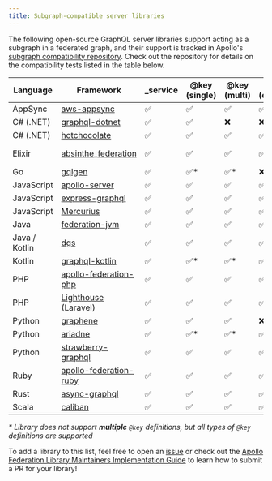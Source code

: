 ```yaml
---
title: Subgraph-compatible server libraries
---
```


The following open-source GraphQL server libraries support acting as a subgraph in a federated graph, and their support is tracked in Apollo's [subgraph compatibility repository](https://github.com/apollographql/apollo-federation-subgraph-compatibility). Check out the repository for details on the compatibility tests listed in the table below.

<div class="sticky-table">

| Language      | Framework                                                                            | \_service | @key (single) | @key (multi) | @key (composite) | @requires | @provides | ftv1                                                                         |
| ------------- | ------------------------------------------------------------------------------------ | --------- | ------------- | ------------ | ---------------- | --------- | --------- | ---------------------------------------------------------------------------- |
| AppSync       | [aws-appsync](https://aws.amazon.com/appsync/)                                       | ✅         | ✅             | ✅            | ✅                | ✅         | ✅         | ❌                                                                            |
| C# (.NET)     | [graphql-dotnet](https://github.com/graphql-dotnet/graphql-dotnet)                   | ✅         | ✅             | ❌            | ❌                | ❌         | ❌         | ❌                                                                            |
| C# (.NET)     | [hotchocolate](https://github.com/ChilliCream/hotchocolate)                          | ✅         | ✅             | ✅            | ✅                | ✅         | ✅         | ❌                                                                            |
| Elixir        | [absinthe_federation](https://github.com/DivvyPayHQ/absinthe_federation)             | ✅         | ✅             | ✅            | ✅                | ✅         | ✅         | ❌ ([in progress](https://github.com/DivvyPayHQ/absinthe_federation/pull/25)) |
| Go            | [gqlgen](https://gqlgen.com/)                                                        | ✅         | ✅\*           | ✅\*          | ❌                | ✅         | ✅         | ❌                                                                            |
| JavaScript    | [apollo-server](https://github.com/apollographql/apollo-server/)                     | ✅         | ✅             | ✅            | ✅                | ✅         | ✅         | ✅                                                                            |
| JavaScript    | [express-graphql](https://graphql.org/graphql-js/running-an-express-graphql-server/) | ✅         | ✅             | ✅            | ✅                | ✅         | ✅         | ❌                                                                            |
| JavaScript    | [Mercurius](https://mercurius.dev/#/)                                                | ✅         | ✅             | ✅            | ✅                | ✅         | ✅         | ❌                                                                            |
| Java          | [federation-jvm](https://github.com/apollographql/federation-jvm)                    | ✅         | ✅             | ✅            | ✅                | ✅         | ✅         | ✅                                                                            |
| Java / Kotlin | [dgs](https://github.com/netflix/dgs-framework/)                                     | ✅         | ✅             | ✅            | ✅                | ✅         | ✅         | ✅                                                                            |
| Kotlin        | [graphql-kotlin](https://github.com/ExpediaGroup/graphql-kotlin)                     | ✅         | ✅\*           | ✅\*          | ✅\*              | ✅         | ✅         | ✅                                                                            |
| PHP           | [apollo-federation-php](https://github.com/Skillshare/apollo-federation-php)         | ✅         | ✅             | ✅            | ✅                | ✅         | ✅         | ❌                                                                            |
| PHP           | [Lighthouse](https://lighthouse-php.com/) (Laravel)                                  | ✅         | ✅             | ✅            | ✅                | ✅         | ✅         | ❌                                                                            |
| Python        | [graphene](https://github.com/preply/graphene-federation)                            | ✅         | ✅             | ✅            | ❌                | ✅         | ✅         | ❌                                                                            |
| Python        | [ariadne](https://github.com/mirumee/ariadne)                                        | ✅         | ✅\*           | ✅\*          | ✅\*              | ✅         | ✅         | ❌                                                                            |
| Python        | [strawberry-graphql](https://strawberry.rocks/docs)                                  | ✅         | ✅             | ✅            | ✅                | ✅         | ✅         | ❌                                                                            |
| Ruby          | [apollo-federation-ruby](https://github.com/Gusto/apollo-federation-ruby)            | ✅         | ✅             | ✅            | ✅                | ✅         | ✅         | ✅                                                                            |
| Rust          | [async-graphql](https://async-graphql.github.io/async-graphql/)                      | ✅         | ✅             | ✅            | ✅                | ✅         | ✅         | ❌                                                                            |
| Scala         | [caliban](https://ghostdogpr.github.io/caliban/docs/federation.html)                 | ✅         | ✅             | ✅            | ✅                | ✅         | ✅         | ✅                                                                            |

</div>

_*_ _Library does not support **multiple** `@key` definitions, but all types of `@key` definitions are supported_

To add a library to this list, feel free to open an [issue](https://github.com/apollographql/apollo-federation-subgraph-compatibility/issues) or check out the [Apollo Federation Library Maintainers Implementation Guide](https://github.com/apollographql/apollo-federation-subgraph-compatibility/blob/main/CONTRIBUTORS.md) to learn how to submit a PR for your library!
